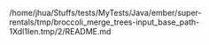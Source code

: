/home/jhua/Stuffs/tests/MyTests/Java/ember/super-rentals/tmp/broccoli_merge_trees-input_base_path-1Xdl1Ien.tmp/2/README.md